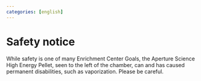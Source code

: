 ```yaml
---
categories: [english]
---
```


# Safety notice

While safety is one of many Enrichment Center Goals, the Aperture Science High Energy Pellet, seen to the left of the chamber, can and has caused permanent disabilities, such as vaporization. Please be careful.
